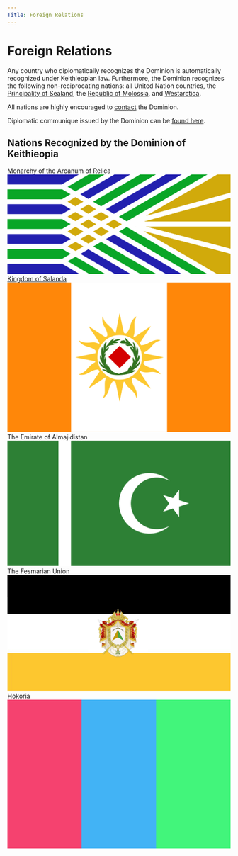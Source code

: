 ```yaml
---
Title: Foreign Relations
---
```


# Foreign Relations
Any country who diplomatically recognizes the Dominion is automatically recognized under Keithieopian law. 
Furthermore, the Dominion recognizes the following non-reciprocating nations: all United Nation countries, 
the [Principality of Sealand](https://sealandgov.org/), the [Republic of Molossia](https://www.molossia.org/), and [Westarctica](https://westarctica.info).

All nations are highly encouraged to [contact](/?contact) the Dominion. 

Diplomatic communique issued by the Dominion can be [found here](/?diplomacy).

## Nations Recognized by the Dominion of Keithieopia

<div class="row">
  <div class="col-md-3">
    Monarchy of the Arcanum of Relica
  </div>
  <div class="col-md-3">
    <img class="img-thumbnail" src="/assets/flags/parsecha.png">
  </div>
</div>
<div class="row">
  <div class="col-md-3">
    <a href="https://xgami152.wixsite.com/mysite-1">Kingdom of Salanda</a>
  </div>
  <div class="col-md-3">
    <img class="img-thumbnail" src="/assets/flags/salanda.png">
  </div>
</div>
<div class="row">
  <div class="col-md-3">
    The Emirate of Almajidistan
  </div>
  <div class="col-md-3">
    <img class="img-thumbnail" src="/assets/flags/almajidistan.png">
  </div>
</div>
<div class="row">
  <div class="col-md-3">
    The Fesmarian Union
  </div>
  <div class="col-md-3">
    <img class="img-thumbnail" src="/assets/flags/fesmar.jpg">
  </div>
</div>
<div class="row">
  <div class="col-md-3">
    Hokoria
  </div>
  <div class="col-md-3">
    <img class="img-thumbnail" src="/assets/flags/hokoria.png">
  </div>
</div>
